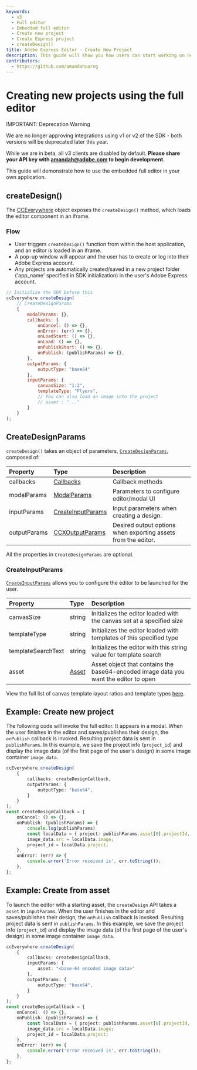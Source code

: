 ```yaml
---
keywords:
  - v3
  - Full editor
  - Embedded full editor
  - Create new project 
  - Create Express project 
  - createDesign()
title: Adobe Express Editor - Create New Project
description: This guide will show you how users can start working on new projects in an embedded Adobe Express editor. 
contributors:
  - https://github.com/amandahuarng
---
```


# Creating new projects using the full editor

<InlineAlert variant="warning" slots="header, text1, text2" />

IMPORTANT: Deprecation Warning

We are no longer approving integrations using v1 or v2 of the SDK - both versions will be deprecated later this year.

While we are in beta, all v3 clients are disabled by default. **Please share your API key with amandah@adobe.com to begin development.**

This guide will demonstrate how to use the embedded full editor in your own application. 

## createDesign()

The [CCEverywhere](../../../reference/index.md#cceverywhere) object exposes the `createDesign()` method, which loads the editor component in an iframe.

### Flow

* User triggers `createDesign()` function from within the host application, and an editor is loaded in an iframe.
* A pop-up window will appear and the user has to create or log into their Adobe Express account.
* Any projects are automatically created/saved in a new project folder ('app_name' specified in SDK initialization) in the user's Adobe Express account.

```js
// Initialize the SDK before this 
ccEverywhere.createDesign(
    // CreateDesignParams
    {
        modalParams: {},
        callbacks: {
            onCancel: () => {},
            onError: (err) => {},
            onLoadStart: () => {},
            onLoad: () => {},
            onPublishStart: () => {},
            onPublish: (publishParams) => {},
        },
        outputParams: { 
            outputType: "base64"
        },
        inputParams: { 
            canvasSize: "1:2",
            templateType: "Flyers",
            // You can also load an image into the project 
            // asset : "..."
        }
    }
); 
```

## CreateDesignParams

`createDesign()` takes an object of parameters, [`CreateDesignParams`](../../../reference/full_editor/index.md#createdesignparams), composed of:

| Property | Type| Description
| :-- | :-- | :--
| callbacks | [Callbacks](../../../reference/types/index.md#callbacks) | Callback methods
| modalParams | [ModalParams](../../../reference/types/index.md#modalparams) | Parameters to configure editor/modal UI
| inputParams | [CreateInputParams](#createinputparams) | Input parameters when creating a design.
| outputParams | [CCXOutputParams](../../../reference/types/index.md#ccxoutputparams) | Desired output options when exporting assets from the editor.
  
All the properties in `CreateDesignParams` are optional.

### CreateInputParams

[`CreateInputParams`](../../../reference/full_editor/index.md#createinputparams) allows you to configure the editor to be launched for the user.

| Property | Type| Description
| :-- | :--| :--
| canvasSize| string | Initializes the editor loaded with the canvas set at a specified size
| templateType | string | Initializes the editor loaded with templates of this specified type
| templateSearchText | string | Initializes the editor with this string value for template search
| asset | [Asset](../../../reference/types/index.md#asset) | Asset object that contains the base64-encoded image data you want the editor to open

View the full list of canvas template layout ratios and template types [here](../../../reference/types/index.md#canvasaspectid).

## Example: Create new project

The following code will invoke the full editor. It appears in a modal. When the user finishes in the editor and saves/publishes their design, the `onPublish` callback is invoked. Resulting project data is sent in `publishParams`. In this example, we save the project info (`project_id`) and display the image data (of the first page of the user's design) in some image container `image_data`.

``` ts title="create-new-project.js"
ccEverywhere.createDesign(
    {
        callbacks: createDesignCallback,
        outputParams: {
            outputType: "base64",
        }
    }
);  
const createDesignCallback = {
    onCancel: () => {},
    onPublish: (publishParams) => {
        console.log(publishParams)
        const localData = { project: publishParams.asset[0].projectId, image: publishParams.asset[0].data };
        image_data.src = localData.image;
        project_id = localData.project;
    },
    onError: (err) => {
        console.error('Error received is', err.toString());
    },
};
```

## Example: Create from asset

To launch the editor with a starting asset, the `createDesign` API takes a `asset` in `inputParams`. When the user finishes in the editor and saves/publishes their design, the `onPublish` callback is invoked. Resulting project data is sent in `publishParams`. In this example, we save the project info (`project_id`) and display the image data (of the first page of the user's design) in some image container `image_data`.

``` ts title="create-from-asset.js" hl_lines="5"
ccEverywhere.createDesign(
    {
        callbacks: createDesignCallback,
        inputParams: {
            asset: "<base-64 encoded image data>"
        },
        outputParams: {
            outputType: "base64",
        }
    }
);  
const createDesignCallback = {
    onCancel: () => {},
    onPublish: (publishParams) => {
        const localData = { project: publishParams.asset[0].projectId, image: publishParams.asset[0].data };
        image_data.src = localData.image;
        project_id = localData.project;
    },
    onError: (err) => {
        console.error('Error received is', err.toString());
    },
};
```
